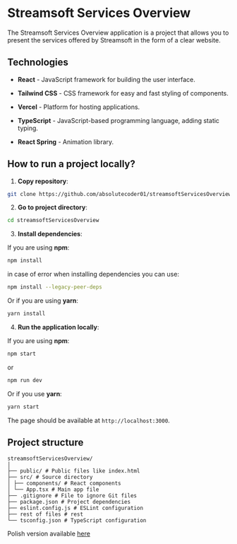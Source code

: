 # Streamsoft Services Overview

The Streamsoft Services Overview application is a project that allows you to present the services offered by Streamsoft in the form of a clear website.

## Technologies

- **React** - JavaScript framework for building the user interface.

- **Tailwind CSS** - CSS framework for easy and fast styling of components.

- **Vercel** - Platform for hosting applications.

- **TypeScript** - JavaScript-based programming language, adding static typing.

- **React Spring** - Animation library.

## How to run a project locally?

1. **Copy repository**:

```bash
git clone https://github.com/absolutecoder01/streamsoftServicesOverview.git
```

2. **Go to project directory**:

```bash
cd streamsoftServicesOverview
```

3. **Install dependencies**:

If you are using **npm**:

```bash
npm install
```

in case of error when installing dependencies you can use:

```bash
npm install --legacy-peer-deps
```

Or if you are using **yarn**:

```bash
yarn install
```

4. **Run the application locally**:

If you are using **npm**:

```bash
npm start
```

or

```bash
npm run dev
```

Or if you use **yarn**:

```bash
yarn start
```

The page should be available at `http://localhost:3000`.

## Project structure

```plaintext
streamsoftServicesOverview/
│
├── public/ # Public files like index.html
├── src/ # Source directory
│ ├── components/ # React components
│ └── App.tsx # Main app file
├── .gitignore # File to ignore Git files
├── package.json # Project dependencies
├── eslint.config.js # ESLint configuration
├── rest of files # rest
└── tsconfig.json # TypeScript configuration
```

Polish version available [here](pl.MD)
